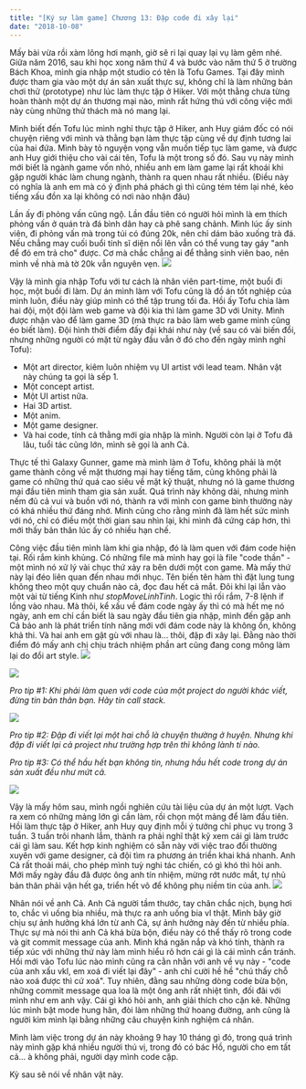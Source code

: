 ```yaml
---
title: "[Ký sự làm game] Chương 13: Đập code đi xây lại"
date: "2018-10-08"
---
```


Mấy bài vừa rồi xàm lông hơi mạnh, giờ sê ri lại quay lại vụ làm gêm nhé. Giữa năm 2016, sau khi học xong năm thứ 4 và bước vào năm thứ 5 ở trường Bách Khoa, mình gia nhập một studio có tên là Tofu Games. Tại đây mình được tham gia vào một dự án sản xuất thực sự, không chỉ là làm những bản chơi thử (prototype) như lúc làm thực tập ở Hiker. Với một thằng chưa từng hoàn thành một dự án thương mại nào, mình rất hứng thú với công việc mới này cùng những thử thách mà nó mang lại.

Mình biết đến Tofu lúc mình nghỉ thực tập ở Hiker, anh Huy giám đốc có nói chuyện riêng với mình và thằng bạn làm thực tập cùng về dự định tương lai của hai đứa. Mình bày tỏ nguyện vọng vẫn muốn tiếp tục làm game, và được anh Huy giới thiệu cho vài cái tên, Tofu là một trong số đó. Sau vụ này mình mới biết là ngành game vốn nhỏ, nhiều anh em làm game lại rất khoái khi gặp người khác làm chung ngành, thành ra quen nhau rất nhiều. (Điều này có nghĩa là anh em mà có ý định phá phách gì thì cũng tém tém lại nhé, kẻo tiếng xấu đồn xa lại không có nơi nào nhận đâu)

Lần ấy đi phỏng vấn cũng ngộ. Lần đầu tiên có người hỏi mình là em thích phỏng vấn ở quán trà đá bình dân hay cà phê sang chảnh. Mình lúc ấy sinh viên, đi phỏng vấn mà trong túi có đúng 20k, nên chỉ dám bảo xuống trà đá. Nếu chẳng may cuối buổi tính sĩ diện nổi lên vẫn có thể vung tay gáy "anh để đó em trả cho" được. Cơ mà chắc chẳng ai để thằng sinh viên bao, nên mình về nhà mà tờ 20k vẫn nguyên vẹn. ![](https://tongtunggiang.com/vi/assets/images/sexy_girl-e1507297936806.png)

Vậy là mình gia nhập Tofu với tư cách là nhân viên part-time, một buổi đi học, một buổi đi làm. Dự án mình làm với Tofu cũng là đồ án tốt nghiệp của mình luôn, điều này giúp mình có thể tập trung tối đa. Hồi ấy Tofu chia làm hai đội, một đội làm web game và đội kia thì làm game 3D với Unity. Mình được nhận vào để làm game 3D (mà thực ra bảo làm web game mình cũng éo biết làm). Đội hình thời điểm đấy đại khái như này (về sau có vài biến đổi, nhưng những người có mặt từ ngày đầu vẫn ở đó cho đến ngày mình nghỉ Tofu):

- Một art director, kiêm luôn nhiệm vụ UI artist với lead team. Nhân vật này chúng ta gọi là sếp 1.
- Một concept artist.
- Một UI artist nữa.
- Hai 3D artist.
- Một anim.
- Một game designer.
- Và hai code, tính cả thằng mới gia nhập là mình. Người còn lại ở Tofu đã lâu, tuổi tác cũng lớn, mình sẽ gọi là anh Cả.

Thực tế thì Galaxy Gunner, game mà mình làm ở Tofu, không phải là một game thành công về mặt thương mại hay tiếng tăm, cũng không phải là game có những thứ quá cao siêu về mặt kỹ thuật, nhưng nó là game thương mại đầu tiên mình tham gia sản xuất. Quá trình này không dài, nhưng mình nếm đủ cả vui và buồn với nó, thành ra với mình con game bình thường này có khá nhiều thứ đáng nhớ. Mình cũng cho rằng mình đã làm hết sức mình với nó, chỉ có điều một thời gian sau nhìn lại, khi mình đã cứng cáp hơn, thì mới thấy bản thân lúc ấy có nhiều hạn chế.

Công việc đầu tiên mình làm khi gia nhập, đó là làm quen với đám code hiện tại. Rối rắm kinh khủng. Có những file mà mình hay gọi là file "code thần" - một mình nó xử lý vài chục thứ xảy ra bên dưới một con game. Mà mấy thứ này lại đéo liên quan đến nhau mới nhục. Tên biến tên hàm thì đặt lung tung không theo một quy chuẩn nào cả, đọc đau hết cả mắt. Đôi khi lại lẫn vào một vài từ tiếng Kinh như _stopMoveLinhTinh_. Logic thì rối rắm, 7-8 lệnh if lồng vào nhau. Mà thôi, kể xấu về đám code ngày ấy thì có mà hết mẹ nó ngày, anh em chỉ cần biết là sau ngày đầu tiên gia nhập, mình đến gặp anh Cả bảo anh là phát triển tính năng mới với đám code này là không ổn, không khả thi. Và hai anh em gật gù với nhau là... thôi, đập đi xây lại. Đằng nào thời điểm đó mấy anh chị chịu trách nhiệm phần art cũng đang cong mông làm lại do đổi art style. ![](https://tongtunggiang.com/vi/assets/images/sweat-e1507297981554.png)

![](https://tongtunggiang.com/vi/assets/images/legacy.png)

_Pro tip #1: Khi phải làm quen với code của một project do người khác viết, đừng tin bản thân bạn. Hãy tin call stack._

![](https://neatrick.files.wordpress.com/2016/06/641372181.jpg?w=660)

_Pro tip #2: Đập đi viết lại một hai chỗ là chuyện thường ở huyện. Nhưng khi đập đi viết lại cả project như trường hợp trên thì không lành tí nào._

_Pro tip #3: Có thể hầu hết bạn không tin, nhưng hầu hết code trong dự án sản xuất đều như mứt cả._

![](https://tongtunggiang.com/vi/assets/images/11m1fl.jpg)

Vậy là mấy hôm sau, mình ngồi nghiên cứu tài liệu của dự án một lượt. Vạch ra xem có những mảng lớn gì cần làm, rồi chọn một mảng để làm đầu tiên.  Hồi làm thực tập ở Hiker, anh Huy quy định mỗi ý tưởng chỉ phục vụ trong 3 tuần. 3 tuần trôi nhanh lắm, thành ra phải nghĩ thật kỹ xem cái gì làm trước cái gì làm sau. Kết hợp kinh nghiệm có sẵn này với việc trao đổi thường xuyên với game designer, cả đội tìm ra phương án triển khai khá nhanh. Anh Cả rất thoải mái, cho phép mình tuỳ nghi tác chiến, có gì khó thì hỏi anh. Mới mấy ngày đầu đã được ông anh tín nhiệm, mừng rớt nước mắt, tự nhủ bản thân phải vặn hết ga, triển hết võ để không phụ niềm tin của anh. ![](https://tongtunggiang.com/vi/assets/images/beauty-e1507298864302.png)

Nhân nói về anh Cả. Anh Cả người tầm thước, tay chân chắc nịch, bụng hơi to, chắc vì uống bia nhiều, mà thực ra anh uống bia vl thật. Mình bây giờ chịu sự ảnh hưởng khá lớn từ anh Cả, sự ảnh hưởng này đến từ nhiều phía. Thực sự mà nói thì anh Cả khá bừa bộn, điều này có thể thấy rõ trong code và git commit message của anh. Mình khá ngăn nắp và khó tính, thành ra tiếp xúc với những thứ này làm mình hiểu rõ hơn cái gì là cái mình cần tránh. Hồi mới vào Tofu lúc nào mình cũng ra cằn nhằn với anh về vụ này - "code của anh xấu vkl, em xoá đi viết lại đây" - anh chỉ cười hề hề "chú thấy chỗ nào xoá được thì cứ xoá". Tuy nhiên, đằng sau những dòng code bừa bộn, những commit message qua loa là một ông anh rất nhiệt tình, đối đãi với mình như em anh vậy. Cái gì khó hỏi anh, anh giải thích cho cặn kẽ. Những lúc mình bật mode hung hãn, đòi làm những thứ hoang đường, anh cũng là người kìm mình lại bằng những câu chuyện kinh nghiệm cá nhân.

Mình làm việc trong dự án này khoảng 9 hay 10 tháng gì đó, trong quá trình này mình gặp khá nhiều người thú vị, trong đó có bác Hồ, người cho em tất cả... à không phải, người dạy mình code cặp.

Kỳ sau sẽ nói về nhân vật này.
